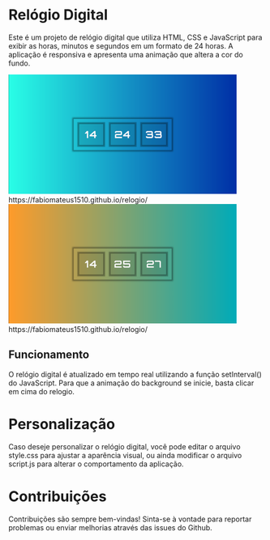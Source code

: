 # Relógio Digital

Este é um projeto de relógio digital que utiliza HTML, CSS e JavaScript para exibir as horas, minutos e segundos em um formato de 24 horas. A aplicação é responsiva e apresenta uma animação que altera a cor do fundo.

<img src= relogio.png>
https://fabiomateus1510.github.io/relogio/
<img src= relogio2.png>
https://fabiomateus1510.github.io/relogio/

## Funcionamento

O relógio digital é atualizado em tempo real utilizando a função setInterval() do JavaScript. Para que a animação do background se inicie, basta clicar em cima do relogio.

# Personalização

Caso deseje personalizar o relógio digital, você pode editar o arquivo style.css para ajustar a aparência visual, ou ainda modificar o arquivo script.js para alterar o comportamento da aplicação.

# Contribuições

Contribuições são sempre bem-vindas! Sinta-se à vontade para reportar problemas ou enviar melhorias através das issues do Github.

